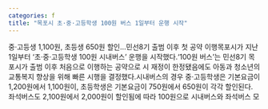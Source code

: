 ```yaml
---
categories: f
title: "목포시 초·중·고등학생 100원 버스 1일부터 운행 시작"
---
```

중·고등생 1,100원, 초등생 650원 할인…민선8기 출범 이후 첫 공약 이행목포시가 지난 1일부터 ‘초·중·고등학생 100원 시내버스’ 운행을 시작했다.‘100원 버스’는 민선8기 목포시가 출범 이후 처음으로 이행하는 공약으로 시 재정이 한정됐음에도 아동과 청소년의 교통복지 향상을 위해 빠른 시행을 결정했다.시내버스의 경우 중·고등학생은 기본요금이 1,200원에서 1,100원이, 초등학생은 기본요금이 750원에서 650원이 각각 할인된다. 좌석버스도 2,100원에서 2,000원이 할인됨에 따라 100원으로 시내버스와 좌석버스 모
